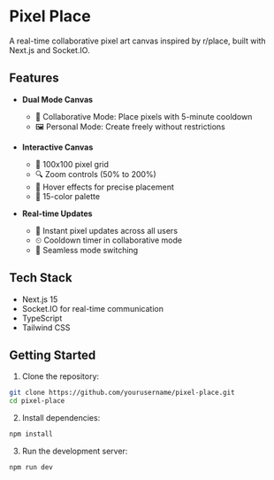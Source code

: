 # Pixel Place

A real-time collaborative pixel art canvas inspired by r/place, built with Next.js and Socket.IO.

## Features

- **Dual Mode Canvas**
  - 🎨 Collaborative Mode: Place pixels with 5-minute cooldown
  - 🖼 Personal Mode: Create freely without restrictions

- **Interactive Canvas**
  - 📐 100x100 pixel grid
  - 🔍 Zoom controls (50% to 200%)
  - 🎯 Hover effects for precise placement
  - 🎨 15-color palette

- **Real-time Updates**
  - 🔄 Instant pixel updates across all users
  - ⏲ Cooldown timer in collaborative mode
  - 🔄 Seamless mode switching

## Tech Stack

- Next.js 15
- Socket.IO for real-time communication
- TypeScript
- Tailwind CSS

## Getting Started

1. Clone the repository:

```bash
git clone https://github.com/yourusername/pixel-place.git
cd pixel-place
```

2. Install dependencies:

```bash
npm install
```

3. Run the development server:

```bash
npm run dev
```

